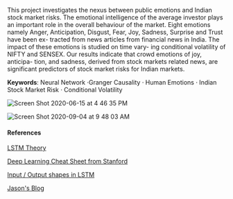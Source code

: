 This project investigates the nexus between public emotions and Indian stock market risks. The emotional intelligence of the average investor plays an important role in the overall behaviour of the market. Eight emotions namely Anger, Anticipation, Disgust, Fear, Joy, Sadness, Surprise and Trust have been ex- tracted from news articles from financial news in India. The impact of these emotions is studied on time vary- ing conditional volatility of NIFTY and SENSEX. Our results indicate that crowd emotions of joy, anticipa- tion, and sadness, derived from stock markets related news, are significant predictors of stock market risks for Indian markets.

**Keywords**: Neural Network ·Granger Causality · Human Emotions · Indian Stock Market Risk · Conditional Volatility

![Screen Shot 2020-06-15 at 4 46 35 PM](https://user-images.githubusercontent.com/39693183/84652946-1b50f880-af2a-11ea-9b63-2daf12fce4e6.png)

![Screen Shot 2020-09-04 at 9 48 03 AM](https://user-images.githubusercontent.com/39693183/92199215-20bc4000-ee94-11ea-84e9-e0ad667f0b30.png)


#### **References**
[LSTM Theory](https://colah.github.io/posts/2015-08-Understanding-LSTMs/)

[Deep Learning Cheat Sheet from Stanford](https://stanford.edu/~shervine/teaching/cs-230/cheatsheet-recurrent-neural-networks)

[Input / Output shapes in LSTM](https://medium.com/@shivajbd/understanding-input-and-output-shape-in-lstm-keras-c501ee95c65e)

[Jason's Blog](https://machinelearningmastery.com/how-to-develop-lstm-models-for-multi-step-time-series-forecasting-of-household-power-consumption/)
